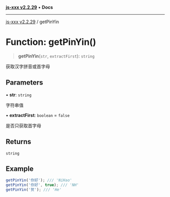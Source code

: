 [**js-xxx v2.2.29**](../README.md) • **Docs**

***

[js-xxx v2.2.29](../README.md) / getPinYin

# Function: getPinYin()

> **getPinYin**(`str`, `extractFirst`): `string`

获取汉字拼音或首字母

## Parameters

• **str**: `string`

字符串值

• **extractFirst**: `boolean` = `false`

是否只获取首字母

## Returns

`string`

## Example

```ts
getPinYin('你好'); /// 'NiHao'
getPinYin('你好', true); /// 'NH'
getPinYin('贺'); /// 'He'
```
